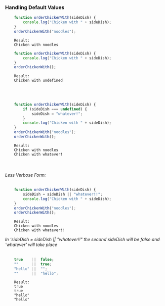 ### Handling Default Values

```js
    function orderChickenWith(sideDish) {
        console.log("Chicken with " + sideDish);
    }
    orderChickenWith("noodles");
```
        Result:
        Chicken with noodles



```js
    function orderChickenWith(sideDish) {
        console.log("Chicken with " + sideDish);
    }
    orderChickenWith();
```
        Result:
        Chicken with undefined

   
        
<br>

###### 

```js
    function orderChickenWith(sideDish) {
        if (sideDish === undefined) {
            sideDish = "whatever!";
        }
        console.log("Chicken with " + sideDish);
    }
    orderChickenWith("noodles");
    orderChickenWith();
```
        Result:
        Chicken with noodles
        Chicken with whatever!

   
<br>



###### Less Verbose Form:

```js
    function orderChickenWith(sideDish) {
        sideDish = sideDish || "whatever!!";
        console.log("Chicken with " + sideDish);
    }
    orderChickenWith("noodles");
    orderChickenWith();
```
        Result:
        Chicken with noodles
        Chicken with whatever!!
   

*In 'sideDish = sideDish || "whatever!!" the second sideDish will be false and 'whatever' will take place*

###### 

```js
    true    ||  false;
    ""      ||  true;
    "hello" ||  "";
    ""      ||  "hello";
```
        Result:
        true
        true
        "hello"
        "hello"

   
<br>